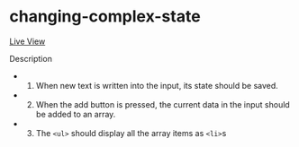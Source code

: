 # changing-complex-state

[Live View](https://kerwindows.github.io/react-ES6-spread-operator)

Description

- 1. When new text is written into the input, its state should be saved.
- 2. When the add button is pressed, the current data in the input should be added to an array.
- 3. The `<ul>` should display all the array items as `<li>`s
